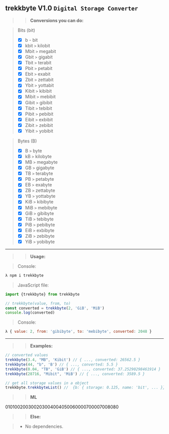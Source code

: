 ## trekkbyte V1.0 `Digital Storage Converter`

>>****Conversions you can do:****

>  Bits (bit)
>- [x] b -   bit
>- [x] kbit `>` kilobit
>- [x] Mbit `>` megabit
>- [x] Gbit `>` gigabit
>- [x] Tbit `>` terabit
>- [x] Pbit `>` petabit
>- [x] Ebit `>` exabit
>- [x] Zbit `>` zettabit
>- [x] Ybit `>` yottabit
>- [x] Kibit `>` kibibit
>- [x] Mibit `>` mebibit
>- [x] Gibit `>` gibibit
>- [x] Tibit `>` tebibit
>- [x] Pibit `>` pebibit
>- [x] Eibit `>` exbibit
>- [x] Zibit `>` zebibit
>- [x] Yibit `>` yobibit

>  Bytes (B)
>- [x] B `>` byte
>- [x] kB `>` kilobyte
>- [x] MB `>` megabyte
>- [x] GB `>` gigabyte
>- [x] TB `>` terabyte
>- [x] PB `>` petabyte
>- [x] EB `>` exabyte
>- [x] ZB `>` zettabyte
>- [x] YB `>` yottabyte
>- [x] KiB `>` kibibyte
>- [x] MiB `>` mebibyte
>- [x] GiB `>` gibibyte
>- [x] TiB `>` tebibyte
>- [x] PiB `>` pebibyte
>- [x] EiB `>` exbibyte
>- [x] ZiB `>` zebibyte
>- [x] YiB `>` yobibyte
___
>>****Usage:****
	
> Console:
	
```javascript
λ npm i trekkbyte
```

>JavaScript file:

```javascript
import {trekkbyte} from trekkbyte
```

```javascript
// trekkbyte(value, from, to)
const converted = trekkbyte(2, 'GiB', 'MiB')
console.log(converted)
```
>Console:

```javascript
λ { value: 2, from: 'gibibyte', to: 'mebibyte', converted: 2048 }
```

___

>> ****Examples:****

```javascript
// converted values
trekkbyte(3.4, "MB", 'Kibit') // { ..., converted: 26562.5 }
trekkbyte(44, "b", 'B') // { ..., converted: 5.5 }
trekkbyte(0.04, "TB", 'GiB') // { ..., converted: 37.25290298461914 }
trekkbyte(28716, "Mibit", 'MiB') // { ..., converted: 3589.5 }

// get all storage values in a object
trekkbyte.trekkbyteList() //  {b: { storage: 0.125, name: 'bit', ... }}

```


>> ****ML****

010100200300203004004050060000700007008080

>> ****Else:****

>- No dependencies.